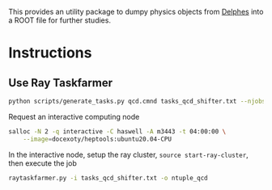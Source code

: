 This provides an utility package to dumpy physics objects from 
[Delphes](https://github.com/delphes/delphes) into a ROOT file 
for further studies. 

# Instructions
## Use Ray Taskfarmer

```bash
python scripts/generate_tasks.py qcd.cmnd tasks_qcd_shifter.txt --njobs 50 --shifter
```

Request an interactive computing node
```bash
salloc -N 2 -q interactive -C haswell -A m3443 -t 04:00:00 \
    --image=docexoty/heptools:ubuntu20.04-CPU
```

In the interactive node, setup the ray cluster, `source start-ray-cluster`, 
then execute the job
```bash
raytaskfarmer.py -i tasks_qcd_shifter.txt -o ntuple_qcd
```

<!-- Parquet file format, [https://arrow.apache.org/docs/cpp/parquet.html](https://arrow.apache.org/docs/cpp/parquet.html). -->